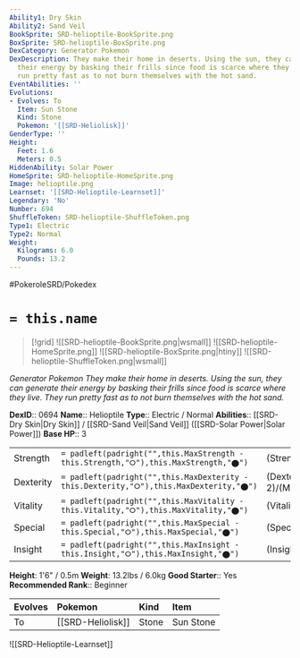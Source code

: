 ```yaml
---
Ability1: Dry Skin
Ability2: Sand Veil
BookSprite: SRD-helioptile-BookSprite.png
BoxSprite: SRD-helioptile-BoxSprite.png
DexCategory: Generator Pokemon
DexDescription: They make their home in deserts. Using the sun, they can generate
  their energy by basking their frills since food is scarce where they live. They
  run pretty fast as to not burn themselves with the hot sand.
EventAbilities: ''
Evolutions:
- Evolves: To
  Item: Sun Stone
  Kind: Stone
  Pokemon: '[[SRD-Heliolisk]]'
GenderType: ''
Height:
  Feet: 1.6
  Meters: 0.5
HiddenAbility: Solar Power
HomeSprite: SRD-helioptile-HomeSprite.png
Image: helioptile.png
Learnset: '[[SRD-Helioptile-Learnset]]'
Legendary: 'No'
Number: 694
ShuffleToken: SRD-helioptile-ShuffleToken.png
Type1: Electric
Type2: Normal
Weight:
  Kilograms: 6.0
  Pounds: 13.2
---
```


#PokeroleSRD/Pokedex

# `= this.name`

> [!grid]
> ![[SRD-helioptile-BookSprite.png|wsmall]]
> ![[SRD-helioptile-HomeSprite.png]]
> ![[SRD-helioptile-BoxSprite.png|htiny]]
> ![[SRD-helioptile-ShuffleToken.png|wsmall]]


*Generator Pokemon*
*They make their home in deserts. Using the sun, they can generate their energy by basking their frills since food is scarce where they live. They run pretty fast as to not burn themselves with the hot sand.*

**DexID**:: 0694
**Name**:: Helioptile
**Type**:: Electric / Normal
**Abilities**:: [[SRD-Dry Skin|Dry Skin]] / [[SRD-Sand Veil|Sand Veil]] ([[SRD-Solar Power|Solar Power]])
**Base HP**:: 3

|           |                                                                                        |                                          |
| --------- | -------------------------------------------------------------------------------------- | ---------------------------------------- |
| Strength  | `= padleft(padright("",this.MaxStrength - this.Strength,"⭘"),this.MaxStrength,"⬤")`    | (Strength::1)/(MaxStrength::3)   |
| Dexterity | `= padleft(padright("",this.MaxDexterity - this.Dexterity,"⭘"),this.MaxDexterity,"⬤")` | (Dexterity:: 2)/(MaxDexterity::5) |
| Vitality  | `= padleft(padright("",this.MaxVitality - this.Vitality,"⭘"),this.MaxVitality,"⬤")`    | (Vitality::1)/(MaxVitality::3)   |
| Special   | `= padleft(padright("",this.MaxSpecial - this.Special,"⭘"),this.MaxSpecial,"⬤")`       | (Special::2)/(MaxSpecial::4)     |
| Insight   | `= padleft(padright("",this.MaxInsight - this.Insight,"⭘"),this.MaxInsight,"⬤")`       | (Insight::1)/(MaxInsight::3)     |

**Height**: 1'6" / 0.5m
**Weight**: 13.2lbs / 6.0kg
**Good Starter**:: Yes
**Recommended Rank**:: Beginner

| Evolves   | Pokemon           | Kind   | Item      |
|:----------|:------------------|:-------|:----------|
| To        | [[SRD-Heliolisk]] | Stone  | Sun Stone |

![[SRD-Helioptile-Learnset]]